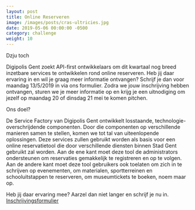 ```yaml
---
layout: post                                
title: Online Reserveren
image: /images/posts/cras-ultricies.jpg
date: 2019-05-06 00:00:00 -0500
category: challenge
weight: 10
---
```


Dzju toch

Digipolis Gent zoekt API-first ontwikkelaars om dit kwartaal nog breed inzetbare services te ontwikkelen rond online reserveren.
Heb jij daar ervaring in en wil je graag meer informatie ontvangen? Schrijf je dan voor maandag 13/5/2019 in via ons formulier.
Zodra we jouw inschrijving hebben ontvangen, sturen we je meer informatie op en krijg je een uitnodiging om jezelf op maandag 20 of dinsdag 21 mei te komen pitchen.

Ons doel?

De Service Factory van Digipolis Gent ontwikkelt losstaande, technologie-overschrijdende componenten.
Door die componenten op verschillende manieren samen te stellen, komen we tot tal van uiteenlopende oplossingen.
Deze services zullen gebruikt worden als basis voor een online reservatietool die door verschillende diensten binnen Stad Gent gebruikt zal worden. Aan de ene kant moet deze tool de administrators ondersteunen om reservaties gemakkelijk te registreren en op te volgen.
Aan de andere kant moet deze tool gebruikers ook toelaten om zich in te schrijven op evenementen, om materialen, sportterreinen en schooluitstappen te reserveren, om museumtickets te boeken, noem maar op.

Heb jij daar ervaring mee? Aarzel dan niet langer en schrijf je nu in.
[Inschrijvingsformulier](https://docs.google.com/forms/d/1dF3e8djaQmYglIFpFt0DkkSgHyamIUhc1Wn7_XAUapI/edit?ts=5ccac0a9)
